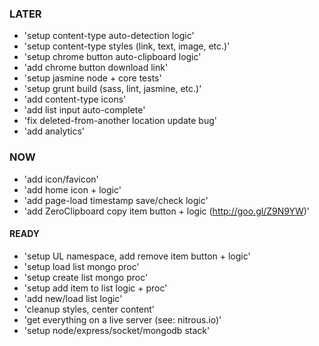 ### LATER
- 'setup content-type auto-detection logic'
- 'setup content-type styles (link, text, image, etc.)'
- 'setup chrome button auto-clipboard logic'
- 'add chrome button download link'
- 'setup jasmine node + core tests'
- 'setup grunt build (sass, lint, jasmine, etc.)'
- 'add content-type icons'
- 'add list input auto-complete'
- 'fix deleted-from-another location update bug'
- 'add analytics'

### NOW
- 'add icon/favicon'
- 'add home icon + logic'
- 'add page-load timestamp save/check logic'
- 'add ZeroClipboard copy item button + logic (http://goo.gl/Z9N9YW)'


#### READY
- 'setup UL namespace, add remove item button + logic'
- 'setup load list mongo proc'
- 'setup create list mongo proc'
- 'setup add item to list logic + proc'
- 'add new/load list logic'
- 'cleanup styles, center content'
- 'get everything on a live server (see: nitrous.io)'
- 'setup node/express/socket/mongodb stack'
